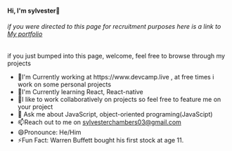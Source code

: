  <div>
        <h4>Hi, I'm sylvester👋</h4>
        <h6>if you were directed to this page for recruitment purposes here is a link to <a href="">My portfolio</a></h6>
        <p>if you just bumped into this page, welcome, feel free to browse through my projects  </p>
        <ul>
            <li>🔭I'm Currently working at https://www.devcamp.live , at free times i work on some personal projects </li>
            <li>🌱I'm Currently learning React, React-native </li>
            <li>👯I like to work collaboratively on projects so feel free to feature me on your project</li>
            <li>💬 Ask me about JavaScript, object-oriented programing(JavaScipt)</li>
            <li>📫Reach out to me on <a href="sylvesterchambers03@gmail.com">sylvesterchambers03@gmail.com</a> </li>
            <li>😄Pronounce: He/Him</li>
            <li>⚡Fun Fact: Warren Buffett bought his first stock at age 11. </li>
        </ul>
    </div>
